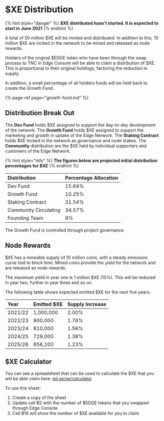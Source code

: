 # $XE Distribution

{% hint style="danger" %}
**$XE distributed hasn't started. It is expected to start in June 2021**
{% endhint %}

A total of 50 million $XE will be minted and distributed. In addition to this, 10 million $XE are locked in the network to be mined and released as node rewards.

Holders of the original $EDGE token who have been through the swap process to TNC in Edge Console will be able to claim a distribution of $XE. This is proportional to their original holdings, factoring the reduction in supply.

In addition, a small percentage of all holders funds will be held back to create the Growth Fund.

{% page-ref page="growth-fund.md" %}

## Distribution Break Out

The **Dev Fund** holds $XE assigned to support the day-to-day development of the network. The **Growth Fund** holds $XE assigned to support the marketing and growth in uptake of the Edge Network. The **Staking Contract** holds $XE locked in the network as governance and node stakes. The **Community** distribution are the $XE held by individual supporters and customers of the Edge Network.

{% hint style="info" %}
**The figures below are projected initial distribution percentages for $XE**
{% endhint %}

| Distribution | Percentage Allocation |
| :--- | :--- |
| Dev Fund | 15.64% |
| Growth Fund | 10.25% |
| Staking Contract | 31.54% |
| Community Circulating | 34.57% |
| Founding Team | 8% |

The Growth Fund is controlled through project governance.

## Node Rewards

$XE has a mineable supply of 10 million coins, with a steady emissions curve tied to block time. Mined coins provide the yield for the network and are released as node rewards.

The maximum yield in year one is 1 million $XE \(10%\). This will be reduced in year two, further in year three and so on.

The following table shows expected emitted $XE for the next five years:

| Year | Emitted $XE | Supply Increase |
| :--- | :--- | :--- |
| 2021/22 | 1,000,000 | 2.00% |
| 2022/23 | 900,000 | 1.76% |
| 2023/24 | 810,000 | 1.56% |
| 2024/25 | 729,000 | 1.38% |
| 2025/26 | 656,100 | 1.23% |

## $XE Calculator

You can see a spreadsheet that can be used to calculate the $XE that you will be able claim here: [ed.ge/xe/calculator](https://ed.ge/xe/calculator)

To use this sheet:

1. Create a copy of the sheet
2. Update cell B2 with the number of $EDGE tokens that you swapped through Edge Console
3. Cell B10 will show the number of $XE available for you to claim

